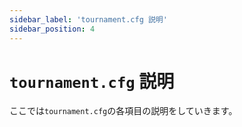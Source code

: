 ```yaml
---
sidebar_label: 'tournament.cfg 説明'
sidebar_position: 4
---
```


# `tournament.cfg` 説明

ここでは`tournament.cfg`の各項目の説明をしていきます。



